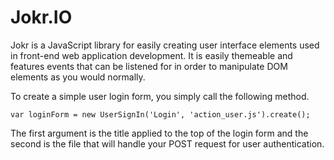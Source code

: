Jokr.IO
=======

Jokr is a JavaScript library for easily creating user interface elements used in front-end web application development. It is easily themeable and features events that can be listened for in order to manipulate DOM elements as you would normally.

To create a simple user login form, you simply call the following method.

`var loginForm = new UserSignIn('Login', 'action_user.js').create();`

The first argument is the title applied to the top of the login form and the second is the file that will handle your POST request for user authentication.

